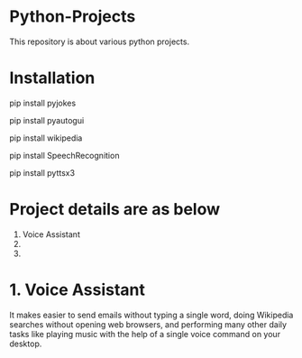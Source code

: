 # Python-Projects
This repository is about various python projects.
# Installation
pip install pyjokes

pip install pyautogui

pip install wikipedia

pip install SpeechRecognition

pip install pyttsx3
# Project details are as below
1. Voice Assistant
2. 
3. 

# 1. Voice Assistant
It makes easier to send emails without typing a single word, doing Wikipedia searches without opening web browsers, and performing many other daily tasks like playing music with the help of a single voice command on your desktop.
